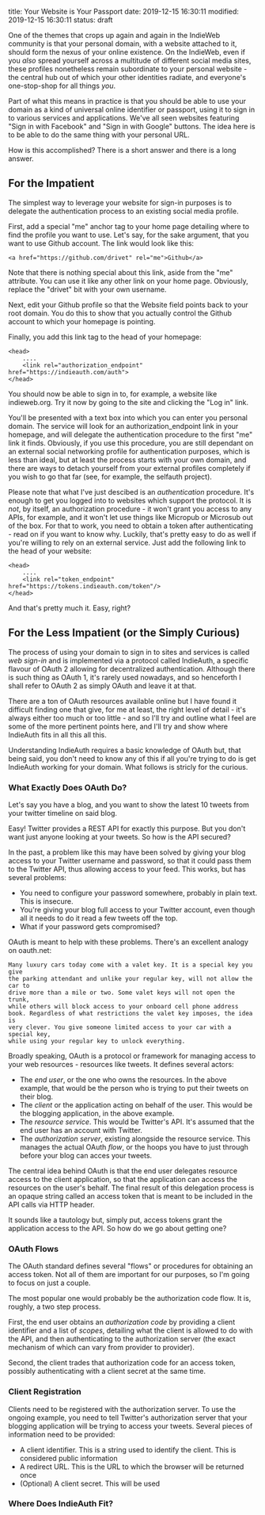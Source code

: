 title: Your Website is Your Passport
date: 2019-12-15 16:30:11
modified: 2019-12-15 16:30:11
status: draft

One of the themes that crops up again and again in the IndieWeb community is
that your personal domain, with a website attached to it, should form the
nexus of your online existence.  On the IndieWeb, even if you *also* spread
yourself across a multitude of different social media sites, these profiles
nonetheless remain subordinate to your personal website - the central hub
out of which your other identities radiate, and everyone's one-stop-shop for
all things *you*.

Part of what this means in practice is that you should be able to use your
domain as a kind of universal online identifier or passport, using it to
sign in to various services and applications.  We've all seen websites
featuring "Sign in with Facebook" and "Sign in with Google" buttons.  The
idea here is to be able to do the same thing with your personal URL.

How is this accomplished?  There is a short answer and there is a long
answer.

## For the Impatient

The simplest way to leverage your website for sign-in purposes is to delegate
the authentication process to an existing social media profile.

First, add a special "me" anchor tag to your home page detailing where to
find the profile you want to use.  Let's say, for the sake argument, that
you want to use Github account.  The link would look like this:

    <a href="https://github.com/drivet" rel="me">Github</a>

Note that there is nothing special about this link, aside from the "me"
attribute.  You can use it like any other link on your home page.
Obviously, replace the "drivet" bit with your own username.

Next, edit your Github profile so that the Website field points back to your
root domain.  You do this to show that you actually control the Github
account to which your homepage is pointing.

Finally, you add this link tag to the head of your homepage:

    <head>
        ....
        <link rel="authorization_endpoint" href="https://indieauth.com/auth">
    </head>

You should now be able to sign in to, for example, a website like
indieweb.org.  Try it now by going to the site and clicking the "Log in"
link.

You'll be presented with a text box into which you can enter you personal
domain. The service will look for an authorization_endpoint link in your
homepage, and will delegate the authentication procedure to the first "me"
link it finds.  Obviously, if you use this procedure, you are still
dependant on an external social networking profile for authentication
purposes, which is less than ideal, but at least the process starts with
your own domain, and there are ways to detach yourself from your external
profiles completely if you wish to go that far (see, for example, the
selfauth project).

Please note that what I've just descibed is an *authentication* procedure.
It's enough to get you logged into to websites which support the protocol.
It is *not*, by itself, an authorization procedure - it won't grant you
access to any APIs, for example, and it won't let use things like Micropub
or Microsub out of the box.  For that to work, you need to obtain a token
after authenticating - read on if you want to know why.  Luckily, that's
pretty easy to do as well if you're willing to rely on an external service.
Just add the following link to the head of your website:

    <head>
        ....
        <link rel="token_endpoint" href="https://tokens.indieauth.com/token"/>
    </head>

And that's pretty much it.  Easy, right?

## For the Less Impatient (or the Simply Curious)

The process of using your domain to sign in to sites and services is called
*web sign-in* and is implemented via a protocol called IndieAuth, a specific
flavour of OAuth 2 allowing for decentralized authentication.  Although
there is such thing as OAuth 1, it's rarely used nowadays, and so henceforth
I shall refer to OAuth 2 as simply OAuth and leave it at that.

There are a ton of OAuth resources available online but I have found it
difficult finding one that give, for me at least, the right level of
detail - it's always either too much or too little - and so I'll try and
outline what I feel are some of the more pertinent points here, and I'll try
and show where IndieAuth fits in all this all this.

Understanding IndieAuth requires a basic knowledge of OAuth but, that being
said, you don't need to know any of this if all you're trying to do is get
IndieAuth working for your domain.  What follows is stricly for the curious.

### What Exactly Does OAuth Do?

Let's say you have a blog, and you want to show the latest 10 tweets from
your twitter timeline on said blog.

Easy! Twitter provides a REST API for exactly this purpose.  But you don't
want just anyone looking at your tweets.  So how is the API secured?

In the past, a problem like this may have been solved by giving your blog
access to your Twitter username and password, so that it could pass them to
the Twitter API, thus allowing access to your feed.  This works, but has
several problems:

* You need to configure your password somewhere, probably in plain text.
  This is insecure.
* You're giving your blog full access to your Twitter account, even though
  all it needs to do it read a few tweets off the top.
* What if your password gets compromised?

OAuth is meant to help with these problems.  There's an excellent analogy on
oauth.net:

    Many luxury cars today come with a valet key. It is a special key you give
    the parking attendant and unlike your regular key, will not allow the car to
    drive more than a mile or two. Some valet keys will not open the trunk,
    while others will block access to your onboard cell phone address
    book. Regardless of what restrictions the valet key imposes, the idea is
    very clever. You give someone limited access to your car with a special key,
    while using your regular key to unlock everything.

Broadly speaking, OAuth is a protocol or framework for managing access to
your web resources - resources like tweets.  It defines several actors:

* The *end user*, or the one who owns the resources.  In the above example,
  that would be the person who is trying to put their tweets on their blog.
* The *client* or the application acting on behalf of the user.  This would
  be the blogging application, in the above example.
* The *resource service*.  This would be Twitter's API.  It's assumed that
  the end user has an account with Twitter.
* The *authorization server*, existing alongside the resource service.  This
  manages the actual OAuth *flow*, or the hoops you have to just through
  before your blog can acces your tweets.

The central idea behind OAuth is that the end user delegates resource access
to the client application, so that the application can access the resources
on the user's behalf.  The final result of this delegation process is an
opaque string called an access token that is meant to be included in the API
calls via HTTP header.

It sounds like a tautology but, simply put, access tokens grant the
application access to the API.  So how do we go about getting one?

### OAuth Flows

The OAuth standard defines several "flows" or procedures for obtaining an
access token.  Not all of them are important for our purposes, so I'm going
to focus on just a couple.

The most popular one would probably be the authorization code flow.  It is,
roughly, a two step process.

First, the end user obtains an *authorization code* by providing a client
identifier and a list of *scopes*, detailing what the client is allowed to
do with the API, and then authenticating to the authorization server (the
exact mechanism of which can vary from provider to provider).

Second, the client trades that authorization code for an access token,
possibly authenticating with a client secret at the same time.



### Client Registration

Clients need to be registered with the authorization server.  To use the
ongoing example, you need to tell Twitter's authorization server that your
blogging application will be trying to access your tweets.  Several pieces
of information need to be provided:

* A client identifier. This is a string used to identify the client.  This
  is considered public information
* A redirect URL.  This is the URL to which the browser will be returned once 
* (Optional) A client secret.  This will be used 

### Where Does IndieAuth Fit?
